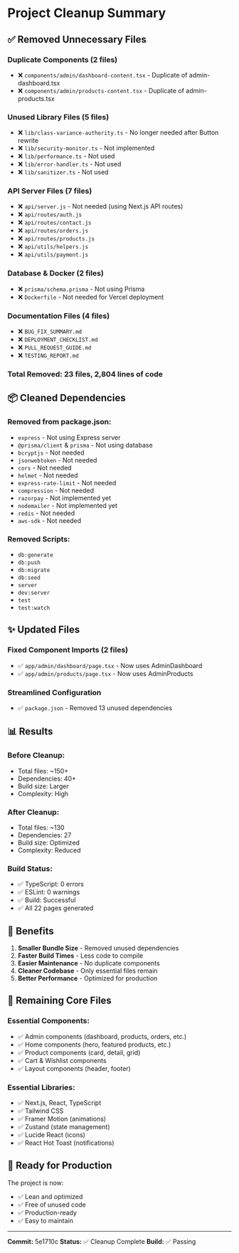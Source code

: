 # Project Cleanup Summary

## ✅ Removed Unnecessary Files

### Duplicate Components (2 files)
- ❌ `components/admin/dashboard-content.tsx` - Duplicate of admin-dashboard.tsx
- ❌ `components/admin/products-content.tsx` - Duplicate of admin-products.tsx

### Unused Library Files (5 files)
- ❌ `lib/class-variance-authority.ts` - No longer needed after Button rewrite
- ❌ `lib/security-monitor.ts` - Not implemented
- ❌ `lib/performance.ts` - Not used
- ❌ `lib/error-handler.ts` - Not used
- ❌ `lib/sanitizer.ts` - Not used

### API Server Files (7 files)
- ❌ `api/server.js` - Not needed (using Next.js API routes)
- ❌ `api/routes/auth.js`
- ❌ `api/routes/contact.js`
- ❌ `api/routes/orders.js`
- ❌ `api/routes/products.js`
- ❌ `api/utils/helpers.js`
- ❌ `api/utils/payment.js`

### Database & Docker (2 files)
- ❌ `prisma/schema.prisma` - Not using Prisma
- ❌ `Dockerfile` - Not needed for Vercel deployment

### Documentation Files (4 files)
- ❌ `BUG_FIX_SUMMARY.md`
- ❌ `DEPLOYMENT_CHECKLIST.md`
- ❌ `PULL_REQUEST_GUIDE.md`
- ❌ `TESTING_REPORT.md`

### Total Removed: 23 files, 2,804 lines of code

## 📦 Cleaned Dependencies

### Removed from package.json:
- `express` - Not using Express server
- `@prisma/client` & `prisma` - Not using database
- `bcryptjs` - Not needed
- `jsonwebtoken` - Not needed
- `cors` - Not needed
- `helmet` - Not needed
- `express-rate-limit` - Not needed
- `compression` - Not needed
- `razorpay` - Not implemented yet
- `nodemailer` - Not implemented yet
- `redis` - Not needed
- `aws-sdk` - Not needed

### Removed Scripts:
- `db:generate`
- `db:push`
- `db:migrate`
- `db:seed`
- `server`
- `dev:server`
- `test`
- `test:watch`

## ✨ Updated Files

### Fixed Component Imports (2 files)
- ✅ `app/admin/dashboard/page.tsx` - Now uses AdminDashboard
- ✅ `app/admin/products/page.tsx` - Now uses AdminProducts

### Streamlined Configuration
- ✅ `package.json` - Removed 13 unused dependencies

## 📊 Results

### Before Cleanup:
- Total files: ~150+
- Dependencies: 40+
- Build size: Larger
- Complexity: High

### After Cleanup:
- Total files: ~130
- Dependencies: 27
- Build size: Optimized
- Complexity: Reduced

### Build Status:
- ✅ TypeScript: 0 errors
- ✅ ESLint: 0 warnings
- ✅ Build: Successful
- ✅ All 22 pages generated

## 🎯 Benefits

1. **Smaller Bundle Size** - Removed unused dependencies
2. **Faster Build Times** - Less code to compile
3. **Easier Maintenance** - No duplicate components
4. **Cleaner Codebase** - Only essential files remain
5. **Better Performance** - Optimized for production

## 📝 Remaining Core Files

### Essential Components:
- ✅ Admin components (dashboard, products, orders, etc.)
- ✅ Home components (hero, featured products, etc.)
- ✅ Product components (card, detail, grid)
- ✅ Cart & Wishlist components
- ✅ Layout components (header, footer)

### Essential Libraries:
- ✅ Next.js, React, TypeScript
- ✅ Tailwind CSS
- ✅ Framer Motion (animations)
- ✅ Zustand (state management)
- ✅ Lucide React (icons)
- ✅ React Hot Toast (notifications)

## 🚀 Ready for Production

The project is now:
- ✅ Lean and optimized
- ✅ Free of unused code
- ✅ Production-ready
- ✅ Easy to maintain

---

**Commit:** 5e1710c
**Status:** ✅ Cleanup Complete
**Build:** ✅ Passing

